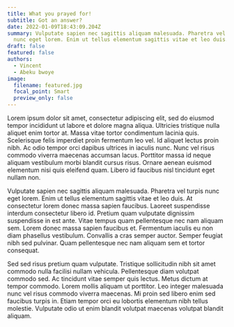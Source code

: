 ```yaml
---
title: What you prayed for!
subtitle: Got an answer?
date: 2022-01-09T18:43:09.204Z
summary: Vulputate sapien nec sagittis aliquam malesuada. Pharetra vel turpis
  nunc eget lorem. Enim ut tellus elementum sagittis vitae et leo duis.
draft: false
featured: false
authors:
  - Vincent
  - Abeku bwoye
image:
  filename: featured.jpg
  focal_point: Smart
  preview_only: false
---
```

Lorem ipsum dolor sit amet, consectetur adipiscing elit, sed do eiusmod tempor incididunt ut labore et dolore magna aliqua. Ultricies tristique nulla aliquet enim tortor at. Massa vitae tortor condimentum lacinia quis. Scelerisque felis imperdiet proin fermentum leo vel. Id aliquet lectus proin nibh. Ac odio tempor orci dapibus ultrices in iaculis nunc. Nunc vel risus commodo viverra maecenas accumsan lacus. Porttitor massa id neque aliquam vestibulum morbi blandit cursus risus. Ornare aenean euismod elementum nisi quis eleifend quam. Libero id faucibus nisl tincidunt eget nullam non.

Vulputate sapien nec sagittis aliquam malesuada. Pharetra vel turpis nunc eget lorem. Enim ut tellus elementum sagittis vitae et leo duis. At consectetur lorem donec massa sapien faucibus. Laoreet suspendisse interdum consectetur libero id. Pretium quam vulputate dignissim suspendisse in est ante. Vitae tempus quam pellentesque nec nam aliquam sem. Lorem donec massa sapien faucibus et. Fermentum iaculis eu non diam phasellus vestibulum. Convallis a cras semper auctor. Semper feugiat nibh sed pulvinar. Quam pellentesque nec nam aliquam sem et tortor consequat.

Sed sed risus pretium quam vulputate. Tristique sollicitudin nibh sit amet commodo nulla facilisi nullam vehicula. Pellentesque diam volutpat commodo sed. Ac tincidunt vitae semper quis lectus. Metus dictum at tempor commodo. Lorem mollis aliquam ut porttitor. Leo integer malesuada nunc vel risus commodo viverra maecenas. Mi proin sed libero enim sed faucibus turpis in. Etiam tempor orci eu lobortis elementum nibh tellus molestie. Vulputate odio ut enim blandit volutpat maecenas volutpat blandit aliquam.